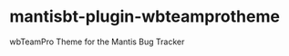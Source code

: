 mantisbt-plugin-wbteamprotheme
==============================

wbTeamPro Theme for the Mantis Bug Tracker

